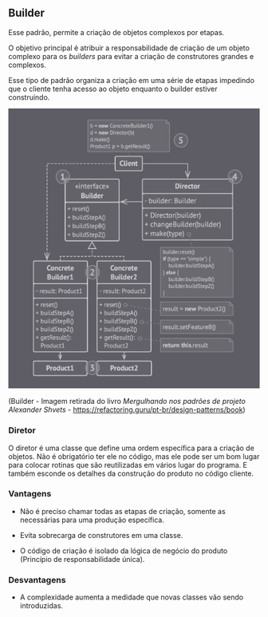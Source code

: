 ## Builder

Esse padrão, permite a criação de objetos complexos por etapas.

O objetivo principal é atribuir a responsabilidade de criação de um objeto complexo para os *builders* para evitar a criação de construtores grandes e complexos.

Esse tipo de padrão organiza a criação em uma série de etapas impedindo que o cliente tenha acesso ao objeto enquanto o builder estiver construindo.

![Builder](img/builder.png)

(Builder - Imagem retirada do livro *Mergulhando nos padrões de projeto Alexander Shvets* - https://refactoring.guru/pt-br/design-patterns/book)

### Diretor

O diretor é uma classe que define uma ordem específica para a criação de objetos. Não é obrigatório ter ele no código, mas ele pode ser um bom lugar para colocar rotinas que são reutilizadas em vários lugar do programa. E também esconde os detalhes da construção do produto no código cliente.

### Vantagens

- Não é preciso chamar todas as etapas de criação, somente as necessárias para uma produção específica.

- Evita sobrecarga de construtores em uma classe.

- O código de criação é isolado da lógica de negócio do produto (Princípio de responsabilidade única).

### Desvantagens

- A complexidade aumenta a medidade que novas classes vão sendo introduzidas.